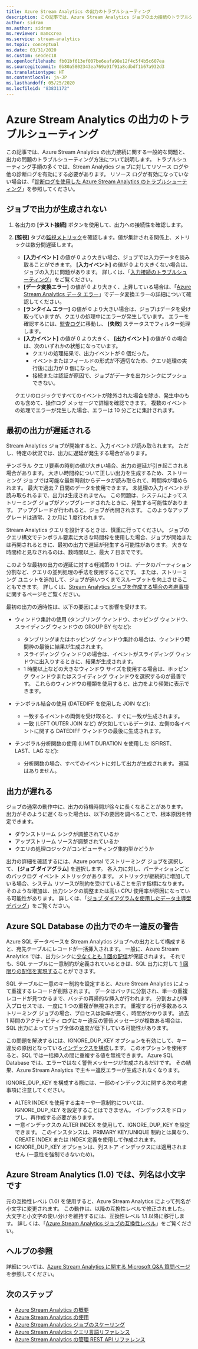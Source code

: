```yaml
---
title: Azure Stream Analytics の出力のトラブルシューティング
description: この記事では、Azure Stream Analytics ジョブの出力接続のトラブルシューティングを行う方法について説明します。
author: sidram
ms.author: sidram
ms.reviewer: mamccrea
ms.service: stream-analytics
ms.topic: conceptual
ms.date: 03/31/2020
ms.custom: seodec18
ms.openlocfilehash: fb01bf613ef007be6eafa98e12f4c5f4b5c607ea
ms.sourcegitcommit: 0b80a5802343ea769a91f91a8cdbdf1b67a932d3
ms.translationtype: HT
ms.contentlocale: ja-JP
ms.lasthandoff: 05/25/2020
ms.locfileid: "83831172"
---
```

# <a name="troubleshoot-azure-stream-analytics-outputs"></a>Azure Stream Analytics の出力のトラブルシューティング

この記事では、Azure Stream Analytics の出力接続に関する一般的な問題と、出力の問題のトラブルシューティング方法について説明します。 トラブルシューティング手順の多くでは、Stream Analytics ジョブに対してリソース ログや他の診断ログを有効にする必要があります。 リソース ログが有効になっていない場合は、「[診断ログを使用した Azure Stream Analytics のトラブルシューティング](stream-analytics-job-diagnostic-logs.md)」を参照してください。

## <a name="the-job-doesnt-produce-output"></a>ジョブで出力が生成されない

1. 各出力の **[テスト接続]** ボタンを使用して、出力への接続性を確認します。
1. **[監視]** タブの[監視メトリック](stream-analytics-monitoring.md)を確認します。値が集計される関係上、メトリックは数分間遅延します。

   * **[入力イベント]** の値が 0 より大きい場合、ジョブでは入力データを読み取ることができます。 **[入力イベント]** の値が 0 より大きくない場合は、ジョブの入力に問題があります。 詳しくは、「[入力接続のトラブルシューティング](stream-analytics-troubleshoot-input.md)」をご覧ください。
   * **[データ変換エラー]** の値が 0 より大きく、上昇している場合は、「[Azure Stream Analytics データ エラー](data-errors.md)」でデータ変換エラーの詳細について確認してください。
   * **[ランタイム エラー]** の値が 0 より大きい場合は、ジョブはデータを受け取っていますが、クエリの処理中にエラーが発生しています。 エラーを確認するには、[監査ログ](../azure-resource-manager/management/view-activity-logs.md)に移動し、 **[失敗]** ステータスでフィルター処理します。
   * **[入力イベント]** の値が 0 より大きく、 **[出力イベント]** の値が 0 の場合は、次のいずれかの状態になっています。
      * クエリの処理結果で、出力イベントが 0 個だった。
      * イベントまたはフィールドの形式が不適切なため、クエリ処理の実行後に出力が 0 個になった。
      * 接続または認証が原因で、ジョブがデータを出力シンクにプッシュできない。

   クエリのロジックですべてのイベントが除外された場合を除き、発生中のものも含めて、操作ログ メッセージで詳細を確認できます。 複数のイベントの処理でエラーが発生した場合、エラーは 10 分ごとに集計されます。

## <a name="the-first-output-is-delayed"></a>最初の出力が遅延される

Stream Analytics ジョブが開始すると、入力イベントが読み取られます。 ただし、特定の状況では、出力に遅延が発生する場合があります。

テンポラル クエリ要素の時刻の値が大きい場合、出力の遅延が引き起こされる場合があります。 大きい時間枠について正しい出力を生成するため、ストリーミング ジョブでは可能な最新時刻からデータが読み取られて、時間枠が埋められます。 最大で過去 7 日間のデータを使用できます。 未処理の入力イベントが読み取られるまで、出力は生成されません。 この問題は、システムによってストリーミング ジョブがアップグレードされたときに、発生する可能性があります。 アップグレードが行われると、ジョブが再開されます。 このようなアップグレードは通常、2 か月に 1 度行われます。

Stream Analytics クエリを設計するときは、慎重に行ってください。 ジョブのクエリ構文でテンポラル要素に大きな時間枠を使用した場合、ジョブが開始または再開されるときに、最初の出力で遅延が発生する可能性があります。 大きな時間枠と見なされるのは、数時間以上、最大 7 日までです。

このような最初の出力の遅延に対する軽減策の 1 つは、データのパーティション分割など、クエリの並列処理の手法を使用することです。 または、ストリーミング ユニットを追加して、ジョブが追いつくまでスループットを向上させることもできます。  詳しくは、[Stream Analytics ジョブを作成する場合の考慮事項](stream-analytics-concepts-checkpoint-replay.md)に関するページをご覧ください。

最初の出力の適時性は、以下の要因によって影響を受けます。

* ウィンドウ集計の使用 (タンブリング ウィンドウ、ホッピング ウィンドウ、スライディング ウィンドウの GROUP BY 句など):

  * タンブリングまたはホッピング ウィンドウ集計の場合は、ウィンドウ時間枠の最後に結果が生成されます。
  * スライディング ウィンドウの場合は、イベントがスライディング ウィンドウに出入りするときに、結果が生成されます。
  * 1 時間以上などの大きなウィンドウ サイズを使用する場合は、ホッピング ウィンドウまたはスライディング ウィンドウを選択するのが最善です。 これらのウィンドウの種類を使用すると、出力をより頻繁に表示できます。

* テンポラル結合の使用 (DATEDIFF を使用した JOIN など):
  * 一致するイベントの両側を受け取ると、すぐに一致が生成されます。
  * 一致 (LEFT OUTER JOIN など) が欠如しているデータは、左側の各イベントに関する DATEDIFF ウィンドウの最後に生成されます。

* テンポラル分析関数の使用 (LIMIT DURATION を使用した ISFIRST、LAST、LAG など):
  * 分析関数の場合、すべてのイベントに対して出力が生成されます。 遅延はありません。

## <a name="the-output-falls-behind"></a>出力が遅れる

ジョブの通常の動作中に、出力の待機時間が徐々に長くなることがあります。 出力がそのように遅くなった場合は、以下の要因を調べることで、根本原因を特定できます。

* ダウンストリーム シンクが調整されているか
* アップストリーム ソースが調整されているか
* クエリの処理ロジックがコンピューティング集約型かどうか

出力の詳細を確認するには、Azure portal でストリーミング ジョブを選択して、 **[ジョブ ダイアグラム]** を選択します。 各入力に対し、パーティションごとのバックログ イベント メトリックがあります。 メトリックが継続的に増加している場合、システム リソースが制約を受けていることを示す指標になります。 そのような増加は、出力シンクの調整または高い CPU 使用率が原因になっている可能性があります。 詳しくは、「[ジョブ ダイアグラムを使用したデータ主導型デバッグ](stream-analytics-job-diagram-with-metrics.md)」をご覧ください。

## <a name="key-violation-warning-with-azure-sql-database-output"></a>Azure SQL Database の出力でのキー違反の警告

Azure SQL データベースを Stream Analytics ジョブへの出力として構成すると、宛先テーブルにレコードが一括挿入されます。 一般に、Azure Stream Analytics では、出力シンクに[少なくとも 1 回の配信](https://docs.microsoft.com/stream-analytics-query/event-delivery-guarantees-azure-stream-analytics)が保証されます。 それでも、SQL テーブルに一意制約が定義されているときは、SQL 出力に対して [1 回限りの配信を実現する]( https://blogs.msdn.microsoft.com/streamanalytics/2017/01/13/how-to-achieve-exactly-once-delivery-for-sql-output/)ことができます。

SQL テーブルに一意のキー制約を設定すると、Azure Stream Analytics によって重複するレコードが削除されます。 データはバッチに分割され、単一の重複レコードが見つかるまで、バッチの再帰的な挿入が行われます。 分割および挿入プロセスでは、一度に 1 つの重複が無視されます。 重複する行が多数あるストリーミング ジョブの場合、プロセスは効率が悪く、時間がかかります。 過去 1 時間のアクティビティ ログにキー違反の警告メッセージが複数ある場合は、SQL 出力によってジョブ全体の速度が低下している可能性があります。

この問題を解決するには、IGNORE_DUP_KEY オプションを有効にして、キー違反の原因となっている[インデックスを構成]( https://docs.microsoft.com/sql/t-sql/statements/create-index-transact-sql)します。 このオプションを使用すると、SQL では一括挿入の間に重複する値を無視できます。 Azure SQL Database では、エラーではなく警告メッセージが生成されるだけです。 その結果、Azure Stream Analytics で主キー違反エラーが生成されなくなります。

IGNORE_DUP_KEY を構成する際には、一部のインデックスに関する次の考慮事項に注意してください。

* ALTER INDEX を使用する主キーや一意制約については、IGNORE_DUP_KEY を設定することはできません。 インデックスをドロップし、再作成する必要があります。  
* 一意インデックスの ALTER INDEX を使用して、IGNORE_DUP_KEY を設定できます。 このインスタンスは、PRIMARY KEY/UNIQUE 制約とは異なり、CREATE INDEX または INDEX 定義を使用して作成されます。  
* IGNORE_DUP_KEY オプションは、列ストア インデックスには適用されません (一意性を強制できないため)。  

## <a name="column-names-are-lowercase-in-azure-stream-analytics-10"></a>Azure Stream Analytics (1.0) では、列名は小文字です

元の互換性レベル (1.0) を使用すると、Azure Stream Analytics によって列名が小文字に変更されます。 この動作は、以降の互換性レベルで修正されました。 大文字と小文字の使い分けを維持するには、互換性レベル 1.1 以降に移行します。 詳しくは、「[Azure Stream Analytics ジョブの互換性レベル](https://docs.microsoft.com/azure/stream-analytics/stream-analytics-compatibility-level)」をご覧ください。

## <a name="get-help"></a>ヘルプの参照

詳細については、[Azure Stream Analytics に関する Microsoft Q&A 質問ページ](https://docs.microsoft.com/answers/topics/azure-stream-analytics.html)を参照してください。

## <a name="next-steps"></a>次のステップ

* [Azure Stream Analytics の概要](stream-analytics-introduction.md)
* [Azure Stream Analytics の使用](stream-analytics-real-time-fraud-detection.md)
* [Azure Stream Analytics ジョブのスケーリング](stream-analytics-scale-jobs.md)
* [Azure Stream Analytics クエリ言語リファレンス](https://docs.microsoft.com/stream-analytics-query/stream-analytics-query-language-reference)
* [Azure Stream Analytics の管理 REST API リファレンス](https://msdn.microsoft.com/library/azure/dn835031.aspx)
